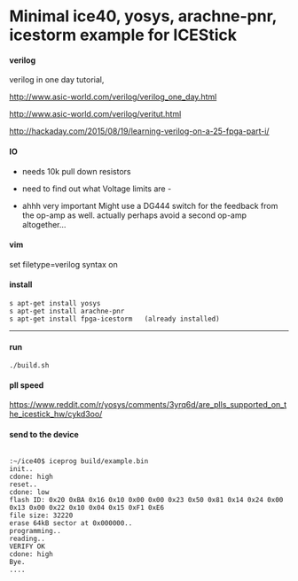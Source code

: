 
# Minimal ice40, yosys, arachne-pnr, icestorm example for ICEStick

#### verilog

verilog in one day tutorial,


http://www.asic-world.com/verilog/verilog_one_day.html

http://www.asic-world.com/verilog/veritut.html


http://hackaday.com/2015/08/19/learning-verilog-on-a-25-fpga-part-i/


#### IO
  - needs 10k pull down resistors
  - need to find out what Voltage limits are - 

  - ahhh very important Might use a DG444 switch for the feedback from the op-amp as well.
    actually perhaps avoid a second op-amp altogether...

#### vim

set filetype=verilog
syntax on


#### install
```
s apt-get install yosys
s apt-get install arachne-pnr
s apt-get install fpga-icestorm   (already installed)
```

---
#### run
```
./build.sh

```

#### pll speed

https://www.reddit.com/r/yosys/comments/3yrq6d/are_plls_supported_on_the_icestick_hw/cykd3oo/

#### send to the device

```

:~/ice40$ iceprog build/example.bin
init..
cdone: high
reset..
cdone: low
flash ID: 0x20 0xBA 0x16 0x10 0x00 0x00 0x23 0x50 0x81 0x14 0x24 0x00 0x13 0x00 0x22 0x10 0x04 0x15 0xF1 0xE6
file size: 32220
erase 64kB sector at 0x000000..
programming..
reading..
VERIFY OK
cdone: high
Bye.
....
```

